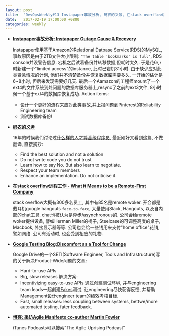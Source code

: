 ```yaml
---
layout: post
title:  "DevOpsWeekly#13 Instapaper事故分析, 码农的义务, 在stack overflow远程工作,Google Testing Blog:Discomfort as a Tool for Change, 采访Agile Manifesto co-author Martin Fowler"
date:   2017-02-19 17:00:00 +0800
categories: weekly
---
```


- [**Instapaper事故分析: Instapaper Outage Cause & Recovery**](https://medium.com/making-instapaper/instapaper-outage-cause-recovery-3c32a7e9cc5f#.i1k13dx2g)

    Instapaper使用基于Amazon的Relational Datbase Service(RDS)的MySQL, 事故原因是由于2TB文件大小限制: `"The table 'bookmarks' is full"`, RDS console并没警告信息. 宕机之后试着备份并转移数据,但耗时太久. 于是花6小时新建一个"limited access"的instance, 此时已宕机31小时. 由于缺少应对此类紧急情况的计划, 他们并不清楚备份并恢复数据库需要多久. 一开始的估计是6~8小时, 但后来发现需要好几天. 最后一个Aamazon的工程师mount了一个ext4的文件系统到处问题的数据库服务器上,resync了之前的ext3文件, 8小时候一个基于ext4的数据库恢复成功. Action items:
  - 设计一个更好的流程来应对此类事故,并上报问题到Pinterest的Reliability Engineering team
  - 测试数据库备份!
 

- [**码农的义务**](https://dev.to/steliosvoskos/the-obligation-of-a-software-developer)
 
    16年的时候我们讨论过[什么样的人才算高级程序员](http://ninjadevops.com/weekly/2016/12/17/ninja-devops-weekly.html), 最近刚好又看到这篇, 不做翻译, 直接摘抄:
  
  - Find the best solution and not a solution
  - Do not write code you do not trust
  - Learn how to say No. But also learn to negotiate.
  - Respect your team members
  - Enhance an implementation. Do not criticise it.
 

- [**在stack overflow远程工作 - What it Means to be a Remote-First Company**](http://www.stackoverflow.blog/code-for-a-living/what-it-means-to-be-a-remote-first-company)

    stack overflow大概有300多名员工, 其中有85名是remote woker. 开会都是戴耳机google
     hangouts `face-to-face`, 大量使用Slack, Hangouts, 以及自内部的chat工具. chat也被认为是异步/asynchronous的. 公司会给remote woker提供设备, 譬如Herman Miller的椅子, Steelcase的可调整高度的桌子, Macbook, 外接显示器等等. 公司也会给一些钱用来支付"home office"花销, 譬如网络. 公司有活动时, 也会受到相应的礼物. 


- [**Google Testing Blog:Discomfort as a Tool for Change**](https://testing.googleblog.com/2017/02/discomfort-as-tool-for-change.html)

    Google Drive的一个SETI(Software Engineer, Tools and Infrastructure)写的关于解决Product-Wide问题的文章:
     - Hard-to-use APIs
     - Big, slow releases
    解决方案:
     - Incentivizing easy-to-use APIs 通过创建测试环境, 并与engineering team leads一起创建[Fakes](https://testing.googleblog.com/2013/07/testing-on-toilet-know-your-test-doubles.html)测试, 让engineering尽快获得反馈, 并帮助Management设计engineer team的绩效考核目标. 
     - Fast, small releases: less coupling between systems, bettwe/more automated testing, fater feedback.
 

- [**博客: 采访Agile Manifesto co-author Martin Fowler**](http://www.stitcher.com/podcast/the-agile-uprising-podcast/e/manifesto-coauthor-interview-martin-fowler-49106530?autoplay=true)

    iTunes Podcasts可以搜索"The Agile Uprising Podcast"
